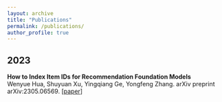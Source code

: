 ```yaml
---
layout: archive
title: "Publications"
permalink: /publications/
author_profile: true
---
```


2023
---
__How to Index Item IDs for Recommendation Foundation Models__  
Wenyue Hua, Shuyuan Xu, Yingqiang Ge, Yongfeng Zhang. arXiv preprint arXiv:2305.06569. [[paper](https://arxiv.org/pdf/2305.06569.pdf)]
